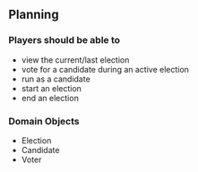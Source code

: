 ## Planning
### Players should be able to
- view the current/last election
- vote for a candidate during an active election
- run as a candidate
- start an election
- end an election

### Domain Objects
- Election
- Candidate
- Voter